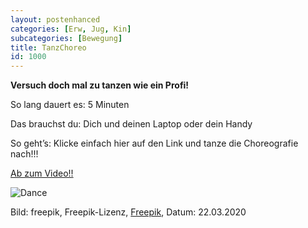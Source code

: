 ```yaml
---
layout: postenhanced
categories: [Erw, Jug, Kin]
subcategories: [Bewegung]
title: TanzChoreo
id: 1000
---
```

**Versuch doch mal zu tanzen wie ein Profi!**

So lang dauert es: 5 Minuten

Das brauchst du: Dich und deinen Laptop oder dein Handy

So geht’s: Klicke einfach hier auf den Link und tanze die Choreografie nach!!!

[Ab zum Video!!](https://www.youtube.com/watch?v=SWHS4HsgnUk)

![Dance](https://image.freepik.com/vektoren-kostenlos/tanzende-menschen-retro-set_1284-20500.jpg)

Bild: freepik, Freepik-Lizenz, [Freepik](https://de.freepik.com/vektoren-kostenlos/tanzende-menschen-retro-set_5084091.htm#page=1&query=dancing&position=13), Datum: 22.03.2020
